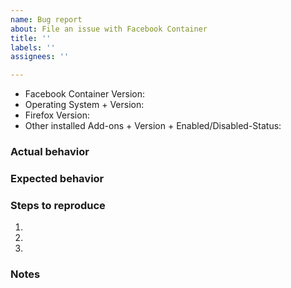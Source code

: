 ```yaml
---
name: Bug report
about: File an issue with Facebook Container
title: ''
labels: ''
assignees: ''

---
```


<!--
  Feel free to ignore this Issue template if you just want to ask or suggest something. If you experience an Issue then please provide all asked information.

  Also please make sure that:
  - "Firefox will: Never remember history" in the Firefox Preferences/Options under "Privacy & Security > History" is NOT selected
  - You are NOT using Firefox in a Private Window
  - You can see a grayed out but ticked Checkbox with the description "Enable Container Tabs" in the Firefox Preferences/Options under "Tabs"
-->
- Facebook Container Version:
- Operating System + Version:
- Firefox Version:
- Other installed Add-ons + Version + Enabled/Disabled-Status:
<!-- To be able to copy & paste the full list of your Add-ons navigate to "about:support" and scroll down to "Extensions" -->


### Actual behavior


### Expected behavior


### Steps to reproduce
1.
2.
3.

### Notes
